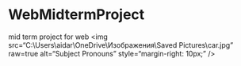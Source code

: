 # WebMidtermProject
mid term project for web
<img
src=“C:\Users\aidar\OneDrive\Изображения\Saved Pictures\car.jpg”
raw=true
alt=“Subject Pronouns”
style=“margin-right: 10px;”
/>
